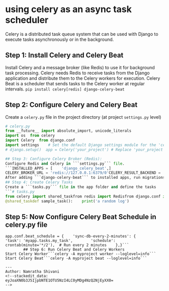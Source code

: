 # using celery as an async task scheduler

Celery is a distributed task queue system that can be used with Django to execute tasks asynchronously or in the background. 
## Step 1: Install Celery and Celery Beat
Install Celery and a message broker (like Redis) to use it for background task processing. Celery needs Redis to receive tasks from the Django application and distribute them to the Celery workers for execution.
Celery Beat is a scheduler that sends tasks to the Celery worker at regular intervals. 
```pip install celery[redis] django-celery-beat```
## Step 2: Configure Celery and Celery Beat 
Create a ```celery.py``` file in the project directory (at project `settings.py` level) 

```python
# celery.py
from __future__ import absolute_import, unicode_literals 
import os  from celery
import Celery  from django.conf
import settings    # Set the default Django settings module for the 'celery' program.  os.environ.setdefault('DJANGO_SETTINGS_MODULE', 'your_project.settings')  
# django.setup()  app = Celery('your_project') # Replace 'your_project' with your project's name.    # Configure Celery using settings from Django settings.py.  app.config_from_object('django.conf:settings', namespace='CELERY')    # Load tasks from all registered Django app configs.  app.autodiscover_tasks(lambda: settings.INSTALLED_APPS)```

## Step 3: Configure Celery Broker (Redis):
Configure Redis and Celery in ```settings.py``` file.
```INSTALLED_APPS = [    'django_celery_beat',]
CELERY_BROKER_URL = 'redis://127.0.0.1:6379/0'CELERY_RESULT_BACKEND = 'redis://127.0.0.1:6379/0'CELERY_ACCEPT_CONTENT = ['json']CELERY_TASK_SERIALIZER = 'json'CELERY_RESULT_SERIALIZER = 'json'CELERY_TIMEZONE = 'UTC'CELERY_BEAT_SCHEDULER = 'django_celery_beat.schedulers:DatabaseScheduler'```
After adding ```django-celery-beat``` to installed apps, run migrations. 
## Step 4: Create Celery Tasks
Create a ```tasks.py``` file in the app folder and define the tasks
```# tasks.py 
from celery import shared_taskfrom redis import Redisfrom django.conf import settingsimport json
@shared_taskdef sample_task():    print('a random log')
```
## Step 5: Now Configure Celery Beat Schedule in celery.py file
```from celery.schedules import crontab
app.conf.beat_schedule = {    'sync-db-every-2-minutes': {        'task': 'myapp.tasks.my_task',        'schedule': crontab(minute='*/2'),  # Run every 2 minutes    },}```
        ## Step 6: Run Celery Beat and Celery Workers
Start Celery Worker```celery -A myproject worker --loglevel=info```
Start Celery Beat```celery -A myproject beat --loglevel=info```

---
Author: Namratha Shivani
<!--stackedit_data:
eyJoaXN0b3J5IjpbNTE1OTU5NzI4LC0yMDg4NzQ2NjEyXX0=
-->